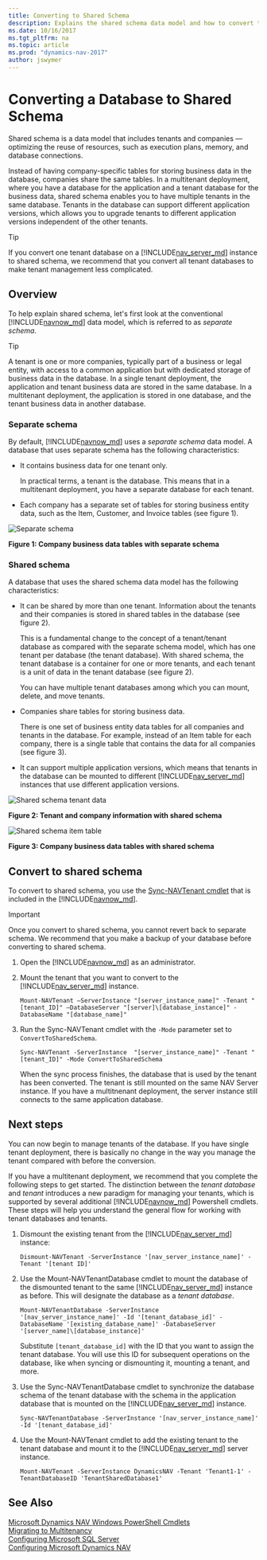 ```yaml
---
title: Converting to Shared Schema
description: Explains the shared schema data model and how to convert to it from the default separate schema data model.
ms.date: 10/16/2017
ms.tgt_pltfrm: na
ms.topic: article
ms.prod: "dynamics-nav-2017"
author: jswymer
---
```

# Converting a Database to Shared Schema
Shared schema is a data model that includes tenants and companies &#8212; optimizing the reuse of resources, such as execution plans, memory, and database connections. 

<!-- alternative
Shared schema is a data model that shares database resources among tenants and companies. Shared schema optimizes the reuse of resources, such as execution plans, memory, and database connections. 
-->

Instead of having company-specific tables for storing business data in the database, companies share the same tables.  In a multitenant deployment, where you have a database for the application and a tenant database for the business data, shared schema enables you to have multiple tenants in the same database. Tenants in the database can support different application versions, which allows you to upgrade tenants to different application versions independent of the other tenants.

> [!TIP]
> If you convert one tenant database on a [!INCLUDE[nav_server_md](includes/nav_server_md.md)] instance to shared schema, we recommend that you convert all tenant databases to make tenant management less complicated. 

## Overview
To help explain shared schema, let's first look at the conventional [!INCLUDE[navnow_md](includes/navnow_md.md)] data model, which is referred to as *separate schema*.

> [!TIP]
> A tenant is one or more companies, typically part of a business or legal entity, with access to a common application but with dedicated storage of business data in the database. In a single tenant deployment, the application and tenant business data are stored in the same database. In a multitenant deployment, the application is stored in one database, and the tenant business data in another database.

### Separate schema 
By default, [!INCLUDE[navnow_md](includes/navnow_md.md)] uses a *separate schema* data model. A database that uses separate schema has the following characteristics: 

-  It contains business data for one tenant only.

    In practical terms, a tenant is the database. This means that in a multitenant deployment, you have a separate database for each tenant. 
-  Each company has a separate set of tables for storing business entity data, such as the Item, Customer, and Invoice tables (see figure 1). 

![Separate schema](media/separateschema2companies.png "Separate schema")

**Figure 1: Company business data tables with separate schema**

### Shared schema

A database that uses the shared schema data model has the following characteristics: 

-  It can be shared by more than one tenant. Information about the tenants and their companies is stored in shared tables in the database (see figure 2).

   This is a fundamental change to the concept of a tenant/tenant database as compared with the separate schema model, which has one tenant per database (the tenant database). With shared schema, the tenant database is a container for one or more tenants, and each tenant is a unit of data in the tenant database (see figure 2).
   
   You can have multiple tenant databases among which you can mount, delete, and move tenants. 
-  Companies share tables for storing business data.

    There is one set of business entity data tables for all companies and tenants in the database. For example, instead  of an Item table for each company, there is a single table that contains the data for all companies (see figure 3).

-   It can support multiple application versions, which means that tenants in the database can be mounted to different [!INCLUDE[nav_server_md](includes/nav_server_md.md)] instances that use different application versions.   

![Shared schema tenant data](media/SharedSchemaTenantTables.png "Shared schema tenant data")

**Figure 2: Tenant and company information with shared schema**

 ![Shared schema item table](media/SharedSchemaEntityTables.png "Shared schema item table")

**Figure 3: Company business data tables with shared schema**

## Convert to shared schema
To convert to shared schema, you use the [Sync-NAVTenant cmdlet](https://go.microsoft.com/fwlink/?linkid=401399) that is included in the [!INCLUDE[navnow_md](includes/nav_shell_md.md)]. 

> [!IMPORTANT]
> Once you convert to shared schema, you cannot revert back to separate schema. We recommend that you make a backup of your database before converting to shared schema.

1. Open the [!INCLUDE[navnow_md](includes/nav_shell_md.md)] as an administrator.

2. Mount the tenant that you want to convert to the [!INCLUDE[nav_server_md](includes/nav_server_md.md)] instance.

    ```
    Mount-NAVTenant –ServerInstance "[server_instance_name]" -Tenant "[tenant_ID]" –DatabaseServer "[server]\[database_instance]" -DatabaseName "[database_name]"
    ```

3. Run the Sync-NAVTenant cmdlet with the `-Mode` parameter set to `ConvertToSharedSchema`.

    ```
    Sync-NAVTenant -ServerInstance  "[server_instance_name]" -Tenant "[tenant_ID]" -Mode ConvertToSharedSchema
    ```
    When the sync process finishes, the database that is used by the tenant has been converted. The tenant is still mounted on the same NAV Server instance. If you have a multitnenant deployment, the server instance still connects to the same application database. 

## Next steps
You can now begin to manage tenants of the database. If you have single tenant deployment, there is basically no change in the way you manage the tenant compared with before the conversion.

If you have a multitenant deployment, we recommend that you complete the following steps to get started. The distinction between the *tenant database* and *tenant* introduces a new paradigm for managing your tenants, which is supported by several additional [!INCLUDE[navnow_md](includes/navnow_md.md)] Powershell cmdlets. These steps will help you understand the general flow for working with tenant databases and tenants.

1. Dismount the existing tenant from the [!INCLUDE[nav_server_md](includes/nav_server_md.md)] instance:

    ```
    Dismount-NAVTenant -ServerInstance '[nav_server_instance_name]' -Tenant '[tenant ID]'
    ```
3.  Use the Mount-NAVTenantDatabase cmdlet to mount the database of the dismounted tenant to the same [!INCLUDE[nav_server_md](includes/nav_server_md.md)] instance as before. This will designate the database as a *tenant database*. 

    ```
    Mount-NAVTenantDatabase -ServerInstance '[nav_server_instance_name]' -Id '[tenant_database_id]' -DatabaseName '[existing_database_name]' -DatabaseServer '[server_name]\[database_instance]'
    ```

    Substitute `[tenant_database_id]` with the ID that you want to assign the tenant database. You will use this ID for subsequent operations on the database, like when syncing or dismounting it, mounting a tenant, and more.   
 3. Use the Sync-NAVTenantDatabase cmdlet to synchronize the database schema of the tenant database with the schema in the application database that is mounted on the [!INCLUDE[nav_server_md](includes/nav_server_md.md)] instance.
 
    ```
    Sync-NAVTenantDatabase -ServerInstance '[nav_server_instance_name]' -Id '[tenant_database_id]'
    ```

4. Use the Mount-NAVTenant cmdlet to add the existing tenant to the tenant database and mount it to the [!INCLUDE[nav_server_md](includes/nav_server_md.md)] server instance.

    ```
    Mount-NAVTenant -ServerInstance DynamicsNAV -Tenant 'Tenant1-1' -TenantDatabaseID 'TenantSharedDatabase1'
    ``` 

## See Also  
[Microsoft Dynamics NAV Windows PowerShell Cmdlets](Microsoft-Dynamics-NAV-Windows-PowerShell-Cmdlets.md)   
[Migrating to Multitenancy](Migrating-to-Multitenancy.md)  
[Configuring Microsoft SQL Server](Configuring-Microsoft-SQL-Server.md)   
[Configuring Microsoft Dynamics NAV](Configuring-Microsoft-Dynamics-NAV.md)  
